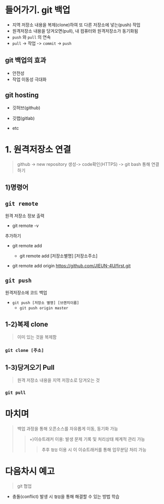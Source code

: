 # 들어가기. git 백업

- 지역 저장소 내용을 복제(clone)하여 또 다른 저장소에 넣는(push) 작업
- 원격저장소 내용을 당겨오면(pull), 내 컴퓨터와 원격저장소가 동기화됨
- `push` 와 `pull` 의 연속
- `pull` -> 작업 -> `commit` -> `push`


## git 백업의 효과

- 안전성
- 작업 이동성 극대화



## git hosting

- 깃허브(github)

- 깃랩(gitlab)

- etc

  

# 1. 원격저장소 연결

> github -> new repository 생성-> code확인(HTTPS) -> git bash 통해 연결하기
>


## 1)명령어

## `git remote`

원격 저장소 정보 출력

- git remote -v



추가하기

- git remote add
  - git remote add [저장소별명] [저장소주소]

- git remote add origin https://github.com/JIEUN-4U/first.git



## `git push`

원격저장소에 코드 백업

- `git push [저장소 별명] [브랜치이름]`
  - `git push origin master`



## 1-2)복제 clone

>  이미 있는 것을 복제함

### `git clone [주소]`



## 1-3)당겨오기 Pull

> 원격 저장소 내용을 지역 저장소로 당겨오는 것

### `git pull`



# 마치며

>  백업 과정을 통해 오픈소스를 자유롭게 이동, 동기화 가능
>
> > +)이슈트래커 이용: 발생 문제 기록 및 처리상태 체계적 관리 가능
> >
> > > 추후 `협업` 이용 시 이 이슈트래커를 통해 업무분담 처리 가능



# 다음차시 예고

> git 협업

- 충돌(conflict) 발생 시 `협업`을 통해 해결할 수 있는 방법 학습

